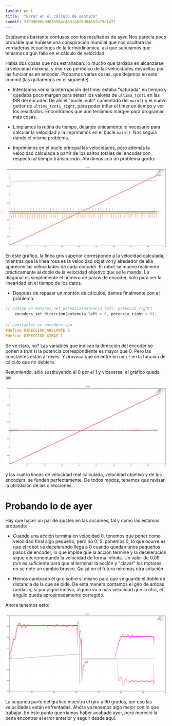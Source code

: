 ```yaml
---
layout: post
title:  "Error en el cálculo de sentido"
commit: 3f099690ddd038964c489fa0f6d8488fa79c147f
---
```


Estábamos bastante confusos con los resultados de ayer. Nos parecía poco probable
que hubiese una conspiración mundial que nos ocultara las verdaderas ecuaciones
de la termodinámica, así que supusimos que teníamos algún fallo en el cálculo
de velocidad.

Había dos cosas que nos estrañaban: lo mucho que tardaba en alcanzarse la velocidad
máxima, y ese rizo periódico de las velocidades devueltas por las funciones en
encoder. Probamos varias cosas, que dejamos en este commit (las quitaremos en el
siguiente).

- Intentamos ver si la interrupción del timer estaba "saturada" en tiempo y quedaba
poco margen para setear los valores de `ultimo_tcnt1` en las ISR del encoder. De ahí
el "bucle inútil" comentado del `main()` y el nuevo getter de `ultimo_tcnt1_right`,
para poder inflar el timer en tiempo y ver los resultados. Encontramos que aún teníamos
margen para programar más cosas.

- Limpiamos la rutina de tiempo, dejando únicamente lo necesario para calcular la velocidad
y la imprimimos en el bucle `main()`. Nos seguía dando el mismo problema.

- Imprimimos en el bucle princpal las velocidades, pero además la velocidad calculada a partir
de los saltos totales del encoder con respecto al tiempo transcurrido. Ahí dimos con un
problema gordo:

![error_direccion](../assets/2019-02-06-error-direccion.png)

En este gráfico, la línea gris superior corresponde a la velocidad calculada, mientras que
la línea rosa es la velocidad objetivo (y alrededor de ella aparecen las velocidades de cada
encoder. El robot se mueve realmente prácticamente al doble de la velocidad objetivo que se
le manda. La diagonal es simplemente el número de pasos de encoder, sólo para ver la linearidad
en el tiempo de los datos.

- Despues de repasar un montón de cálculos, damos finalmente con el problema:

```cpp
// codigo en motores_set_potencia(potencia_left, potencia_right)
    encoders_set_direccion(potencia_left > 0, potencia_right > 0);

// constantes en encoders.cpp
#define DIRECCION_ADELANTE 0
#define DIRECCION_ATRAS 1
```

Se ve claro, no? Las variables que indican la dirección del encoder se ponen a _true_ si
la potencia correspondiente es mayor que 0. Pero las constantes están al revés. Y provoca
que se entre en un `if` en la función de cálculo que no debiera.

Resumiendo, sólo sustituyendo el 0 por el 1 y viceversa, el gráfico queda así:

![direccion_bien](../assets/2019-02-06-direccion-bien.png)

y las cuatro líneas de velocidad real calculada, velocidad objetivo y de los encoders, se funden
perfectamente. De todos modos, tenemos que revisar la utilización de las direcciones.

# Probando lo de ayer

Hay que hacer un par de ajustes en las acciones, tal y como las estamos probando:

- Cuando una acción termina en velocidad 0, tenemos que poner como velocidad final algo pequeño,
pero no 0. Si ponemos 0, lo que ocurre es que el robot va decelerando llega a 0 cuando quedan
unos pequeños pasos de encoder, lo que impide que la acción termine y la deceleración sigue
decrementando la velocidad de forma infinita. Un valor de 0,09 m/s es suficiente para que al
terminar la acción y "clavar" los motores, no se note un cambio brusco. Quizá en el futuro
miremos otra solución.

- Hemos cambiado el giro sobre sí mismo para que se guarde el doble de distancia de la que se
pide. De esta manera contamos el giro de ambas ruedas y, si por algún motivo, alguna va
a más velocidad que la otra, el ángulo queda aproximadamente corregido.

Ahora tenemos esto:

![acciones](../assets/2019-02-06-acciones.png)

La segunda parte del gráfico muestra el giro a 90 grados, por eso las velocidades están enfrentadas.
Ahora ya tenemos algo mejor con lo que trabajar. En este punto querríamos haber acabado ayer, pero
mereció la pena encontrar el error anterior y seguir desde aquí.

